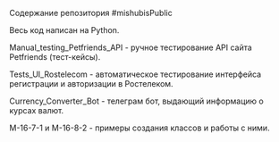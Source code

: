 Содержание репозитория #mishubisPublic

Весь код написан на Python.

Manual_testing_Petfriends_API - ручное тестирование API сайта Petfriends (тест-кейсы).

Tests_UI_Rostelecom - автоматическое тестирование интерфейса регистрации и авторизации в Ростелеком.

Currency_Converter_Bot - телеграм бот, выдающий информацию о курсах валют.

M-16-7-1 и M-16-8-2 - примеры создания классов и работы с ними.




